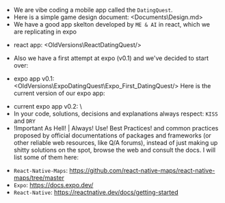 * We are vibe coding a mobile app called the `DatingQuest`.
* Here is a simple game design document: <Documents\Design.md>
* We have a good app skelton developed by `ME & AI` in react, which we are replicating in expo
 - react app:  <OldVersions\ReactDatingQuest/>
* Also we have a first attempt at expo (v0.1) and we've decided to start over:
 - expo app v0.1: <OldVersions\ExpoDatingQuest\Expo_First_DatingQuest/>
Here is the current version of our expo app:
* current expo app v0.2: <ExpoDatingQuest/>
\
* In your code, solutions, decisions and explanations always respect: `KISS` and `DRY`
* !Important As Hell! | Always! Use! Best Practices! and common practices proposed by official documentations of packages and frameworks (or other reliable web resources, like Q/A forums), instead of just making up shitty solutions on the spot, browse the web and consult the docs. I will list some of them here:
 - `React-Native-Maps`: https://github.com/react-native-maps/react-native-maps/tree/master
 - `Expo`: https://docs.expo.dev/
 - `React-Native`: https://reactnative.dev/docs/getting-started 
